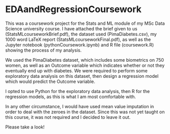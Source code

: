 # EDAandRegressionCoursework

This was a coursework project for the Stats and ML module of my MSc Data Science university course. I have attached the brief given to us (StatsMLcourseworkBrief.pdf), the dataset used (PimaDiabetes.csv), my 1000 word LaTeX report (StatsMLcourseworkFinal.pdf), as well as the Jupyter notebook (pythonCoursework.ipynb) and R file (coursework.R) showing the process of my analysis.

We used the PimaDiabetes dataset, which includes some biometrics on 750 women, as well as an Outcome variable which indicates whether or not they eventually end up with diabetes. We were required to perform some exploratory data analysis on this dataset, then design a regression model which would predict the Outcome variable. 

I opted to use Python for the exploratory data analysis, then R for the regression models, as this is what I am most comfortable with.

In any other circumstance, I would have used mean value imputation in order to deal with the zeroes in the dataset. Since this was not yet taught on this course, it was not required and I decided to leave it out.

Please take a look!

